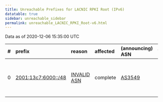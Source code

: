 ```yaml
---
title: Unreachable Prefixes for LACNIC RPKI Root (IPv6)
datatable: true
sidebar: unreachable_sidebar
permalink: unreachable_LACNIC_RPKI_Root-v6.html
---
```


Data as of 2020-12-06 15:35:00 UTC


<div class="datatable-begin"></div>

|   # | prefix                                                           | reason                                                                                                    | affected   | (announcing) ASN                     | AS Name                    |   unreachable /48s |
|----:|:-----------------------------------------------------------------|:----------------------------------------------------------------------------------------------------------|:-----------|:-------------------------------------|:---------------------------|-------------------:|
|   0 | [2001:13c7:6000::/48](https://stat.ripe.net/2001:13c7:6000::/48) | [INVALID ASN](https://rpki-validator.ripe.net/announcement-preview?asn=AS3549&prefix=2001:13c7:6000::/48) | complete   | [AS3549](unreachable_AS3549-v6.html) | LVLT-3549 - Level 3 Parent |                  1 |

<div class="datatable-end"></div>